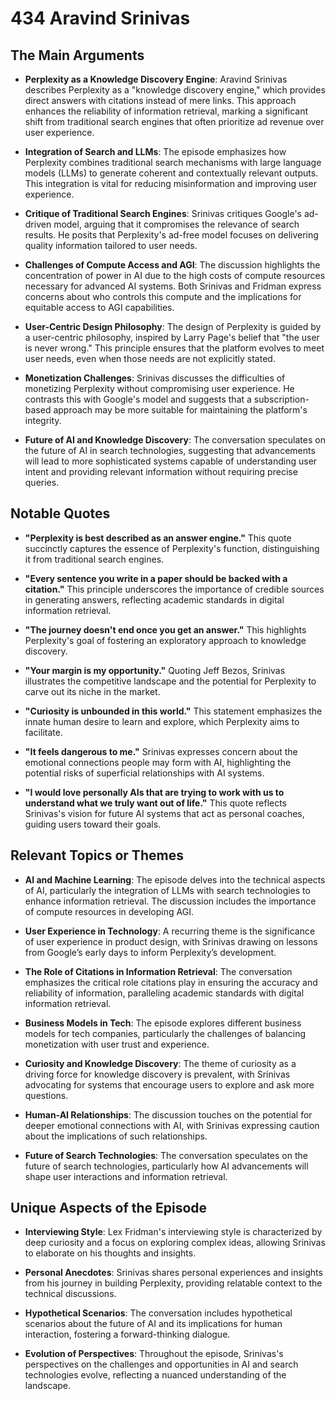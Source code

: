 # 434 Aravind Srinivas

## The Main Arguments

- **Perplexity as a Knowledge Discovery Engine**: Aravind Srinivas describes Perplexity as a "knowledge discovery engine," which provides direct answers with citations instead of mere links. This approach enhances the reliability of information retrieval, marking a significant shift from traditional search engines that often prioritize ad revenue over user experience.

- **Integration of Search and LLMs**: The episode emphasizes how Perplexity combines traditional search mechanisms with large language models (LLMs) to generate coherent and contextually relevant outputs. This integration is vital for reducing misinformation and improving user experience.

- **Critique of Traditional Search Engines**: Srinivas critiques Google's ad-driven model, arguing that it compromises the relevance of search results. He posits that Perplexity's ad-free model focuses on delivering quality information tailored to user needs.

- **Challenges of Compute Access and AGI**: The discussion highlights the concentration of power in AI due to the high costs of compute resources necessary for advanced AI systems. Both Srinivas and Fridman express concerns about who controls this compute and the implications for equitable access to AGI capabilities.

- **User-Centric Design Philosophy**: The design of Perplexity is guided by a user-centric philosophy, inspired by Larry Page's belief that "the user is never wrong." This principle ensures that the platform evolves to meet user needs, even when those needs are not explicitly stated.

- **Monetization Challenges**: Srinivas discusses the difficulties of monetizing Perplexity without compromising user experience. He contrasts this with Google's model and suggests that a subscription-based approach may be more suitable for maintaining the platform's integrity.

- **Future of AI and Knowledge Discovery**: The conversation speculates on the future of AI in search technologies, suggesting that advancements will lead to more sophisticated systems capable of understanding user intent and providing relevant information without requiring precise queries.

## Notable Quotes

- **"Perplexity is best described as an answer engine."**
  This quote succinctly captures the essence of Perplexity's function, distinguishing it from traditional search engines.

- **"Every sentence you write in a paper should be backed with a citation."**
  This principle underscores the importance of credible sources in generating answers, reflecting academic standards in digital information retrieval.

- **"The journey doesn't end once you get an answer."**
  This highlights Perplexity's goal of fostering an exploratory approach to knowledge discovery.

- **"Your margin is my opportunity."**
  Quoting Jeff Bezos, Srinivas illustrates the competitive landscape and the potential for Perplexity to carve out its niche in the market.

- **"Curiosity is unbounded in this world."**
  This statement emphasizes the innate human desire to learn and explore, which Perplexity aims to facilitate.

- **"It feels dangerous to me."**
  Srinivas expresses concern about the emotional connections people may form with AI, highlighting the potential risks of superficial relationships with AI systems.

- **"I would love personally AIs that are trying to work with us to understand what we truly want out of life."**
  This quote reflects Srinivas's vision for future AI systems that act as personal coaches, guiding users toward their goals.

## Relevant Topics or Themes

- **AI and Machine Learning**: The episode delves into the technical aspects of AI, particularly the integration of LLMs with search technologies to enhance information retrieval. The discussion includes the importance of compute resources in developing AGI.

- **User Experience in Technology**: A recurring theme is the significance of user experience in product design, with Srinivas drawing on lessons from Google’s early days to inform Perplexity’s development.

- **The Role of Citations in Information Retrieval**: The conversation emphasizes the critical role citations play in ensuring the accuracy and reliability of information, paralleling academic standards with digital information retrieval.

- **Business Models in Tech**: The episode explores different business models for tech companies, particularly the challenges of balancing monetization with user trust and experience.

- **Curiosity and Knowledge Discovery**: The theme of curiosity as a driving force for knowledge discovery is prevalent, with Srinivas advocating for systems that encourage users to explore and ask more questions.

- **Human-AI Relationships**: The discussion touches on the potential for deeper emotional connections with AI, with Srinivas expressing caution about the implications of such relationships.

- **Future of Search Technologies**: The conversation speculates on the future of search technologies, particularly how AI advancements will shape user interactions and information retrieval.

## Unique Aspects of the Episode

- **Interviewing Style**: Lex Fridman's interviewing style is characterized by deep curiosity and a focus on exploring complex ideas, allowing Srinivas to elaborate on his thoughts and insights.

- **Personal Anecdotes**: Srinivas shares personal experiences and insights from his journey in building Perplexity, providing relatable context to the technical discussions.

- **Hypothetical Scenarios**: The conversation includes hypothetical scenarios about the future of AI and its implications for human interaction, fostering a forward-thinking dialogue.

- **Evolution of Perspectives**: Throughout the episode, Srinivas's perspectives on the challenges and opportunities in AI and search technologies evolve, reflecting a nuanced understanding of the landscape.
